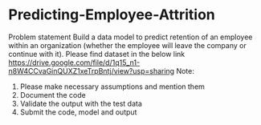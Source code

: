 # Predicting-Employee-Attrition

Problem statement
Build a data model to predict retention of an employee within an organization (whether
the employee will leave the company or continue with it).
Please find dataset in the below link
https://drive.google.com/file/d/1q15_n1-n8W4CCvaGinQUXZ1xeTrpBntj/view?usp=sharing
Note:
1. Please make necessary assumptions and mention them
2. Document the code
3. Validate the output with the test data
4. Submit the code, model and output
